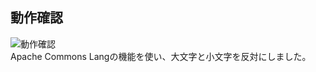 ## 動作確認
![動作確認](https://github.com/user-attachments/assets/efb5a45b-c32b-4ccc-ade5-8c87b6aaf4f0)  
 Apache Commons Langの機能を使い、大文字と小文字を反対にしました。
